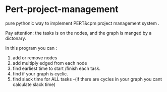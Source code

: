 # Pert-project-management
pure pythonic way to implement PERT&amp;cpm project management system .

Pay attention: 
the tasks is on the nodes, and the graph is manged by a dictonary. 

In this program you can : 
1. add or remove nodes
2. add multiply edged from each node
3. find earliest time to start /finish each task.
4. find if your graph is cyclic.
5. find slack time for ALL tasks -(if there are cycles in your graph you cant calculate slack time)


